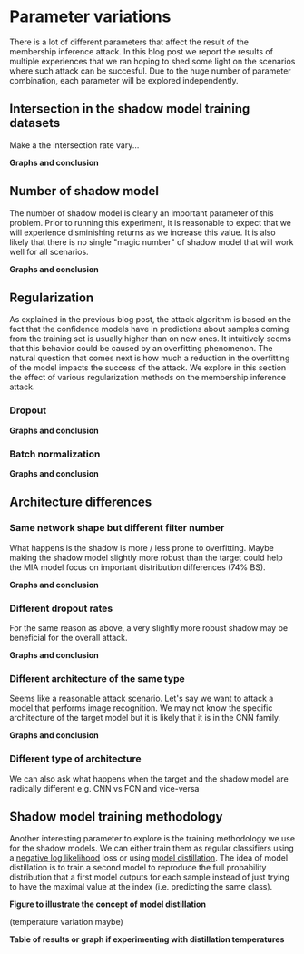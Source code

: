 # Parameter variations

There is a lot of different parameters that affect the result of the
membership inference attack. In this blog post we report the results
of multiple experiences that we ran hoping to shed some light on the
scenarios where such attack can be succesful. Due to the huge number
of parameter combination, each parameter will be explored
independently.

## Intersection in the shadow model training datasets

Make a the intersection rate vary...

**Graphs and conclusion**

## Number of shadow model

The number of shadow model is clearly an important parameter of this
problem. Prior to running this experiment, it is reasonable to expect
that we will experience disminishing returns as we increase this
value. It is also likely that there is no single "magic number" of
shadow model that will work well for all scenarios.

**Graphs and conclusion**

## Regularization

As explained in the previous blog post, the attack algorithm is based
on the fact that the confidence models have in predictions about
samples coming from the training set is usually higher than on new
ones. It intuitively seems that this behavior could be caused by an
overfitting phenomenon. The natural question that comes next is how
much a reduction in the overfitting of the model impacts the success
of the attack. We explore in this section the effect of various
regularization methods on the membership inference attack.

### Dropout

**Graphs and conclusion**

### Batch normalization

**Graphs and conclusion**

## Architecture differences

### Same network shape but different filter number

What happens is the shadow is more / less prone to overfitting. Maybe
making the shadow model slightly more robust than the target could
help the MIA model focus on important distribution differences (74%
BS).

**Graphs and conclusion**

### Different dropout rates

For the same reason as above, a very slightly more robust shadow may
be beneficial for the overall attack.

**Graphs and conclusion**

### Different architecture of the same type

Seems like a reasonable attack scenario. Let's say we want to attack a
model that performs image recognition. We may not know the specific
architecture of the target model but it is likely that it is in the
CNN family.

**Graphs and conclusion**

### Different type of architecture

We can also ask what happens when the target and the shadow model are
radically different e.g. CNN vs FCN and vice-versa

## Shadow model training methodology

Another interesting parameter to explore is the training methodology
we use for the shadow models. We can either train them as regular
classifiers using a [negative log
likelihood](https://en.wikipedia.org/wiki/Likelihood_function) loss or
using [model distillation](https://arxiv.org/abs/1503.02531). The idea
of model distillation is to train a second model to reproduce the full
probability distribution that a first model outputs for each sample
instead of just trying to have the maximal value at the index
(i.e. predicting the same class).

**Figure to illustrate the concept of model distillation**

(temperature variation maybe)

**Table of results or graph if experimenting with distillation temperatures**

